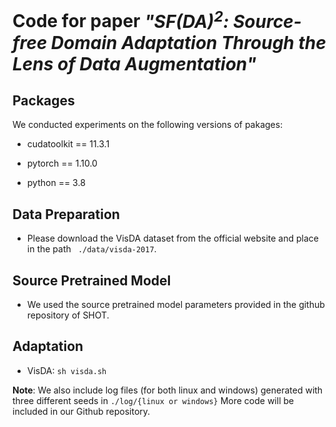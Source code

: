 Code for paper *"SF(DA)<sup>2</sup>: Source-free Domain Adaptation Through the Lens of Data Augmentation"*
====

Packages
----
We conducted experiments on the following versions of pakages:

- cudatoolkit == 11.3.1

- pytorch == 1.10.0

- python == 3.8

Data Preparation
----
- Please download the VisDA dataset from the official website and place in the path ``` ./data/visda-2017```.

Source Pretrained Model
----
- We used the source pretrained model parameters provided in the github repository of SHOT.

Adaptation
----

- VisDA: ```sh visda.sh```



**Note**: We also include log files (for both linux and windows) generated with three different seeds in ```./log/{linux or windows}```
More code will be included in our Github repository.